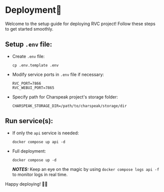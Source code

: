 # Deployment🚀
Welcome to the setup guide for deploying RVC project!
Follow these steps to get started smoothly.

## Setup `.env` file: 

- Create `.env` file:

    ```shell
    cp .env.template .env
    ```

- Modify service ports in `.env` file if necessary:

    ```
    RVC_PORT=7866
    RVC_WEBUI_PORT=7865
    ```

- Specify path for Charspeak project's storage folder:

    ```shell
    CHARSPEAK_STORAGE_DIR=/path/to/charspeak/storage/dir
    ```

## Run service(s):
   
 - If only the `api` service is needed:

     ```shell
   docker compose up api -d
     ```

 - Full deployment:

     ```shell
   docker compose up -d
     ```
   
    **_NOTES:_** Keep an eye on the magic by using `docker compose logs api -f` to monitor logs in real time.

Happy deploying! 🚀✨